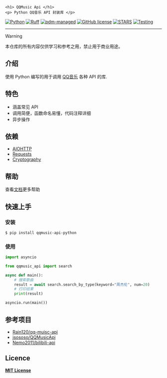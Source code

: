     <h1> QQMusic Api </h1>
    <p> Python QQ音乐 API 封装库 </p>

[![Python](https://img.shields.io/badge/python-3.9+-blue)](https://www.python.org)
[![Ruff](https://img.shields.io/endpoint?url=https://raw.githubusercontent.com/astral-sh/ruff/main/assets/badge/v2.json)](https://github.com/astral-sh/ruff)
[![pdm-managed](https://img.shields.io/endpoint?url=https%3A%2F%2Fcdn.jsdelivr.net%2Fgh%2Fpdm-project%2F.github%2Fbadge.json)](https://pdm-project.org)
[![GitHub license](https://img.shields.io/github/license/luren-dc/PyQQMusicApi)](https://github.com/luren-dc/QQMusicApi/tree/build?tab=License-1-ov-file)
[![STARS](https://img.shields.io/github/stars/luren-dc/QQMusicApi?color=yellow&label=Github%20Stars)](https://github.com/luren-dc/QQMusicApi/stargazers)
[![Testing](https://github.com/luren-dc/QQMusicApi/actions/workflows/testing.yml/badge.svg?branch=dev)](https://github.com/luren-dc/QQMusicApi/actions/workflows/testing.yml)

---

> [!WARNING]
> 本仓库的所有内容仅供学习和参考之用，禁止用于商业用途。

<!----8<-- [start:intro]-->

## 介绍

使用 Python 编写的用于调用 [QQ音乐](https://y.qq.com/) 各种 API 的库.

## 特色

- 涵盖常见 API
- 调用简便，函数命名易懂，代码注释详细
- 异步操作

## 依赖

- [AIOHTTP](https://docs.aiohttp.org/)
- [Requests](https://requests.readthedocs.io/)
- [Cryptography](https://cryptography.io/)
<!----8<-- [end:intro]-->

## 帮助

查看[文档](https://luren-dc.github.io/QQMusicApi/)更多帮助

## 快速上手

### 安装

```bash
$ pip install qqmusic-api-python
```

### 使用

<!----8<-- [start:example]-->

```python exec="1" result="pycon" source="tabbed-left"
import asyncio

from qqmusic_api import search

async def main():
    # 搜索歌曲
    result = await search.search_by_type(keyword="周杰伦", num=20)
    # 打印结果
    print(result)

asyncio.run(main())
```

<!----8<-- [end:example]-->

<!----8<-- [start:refer]-->

## 参考项目

- [Rain120/qq-muisc-api](https://github.com/Rain120/qq-music-api)
- [jsososo/QQMusicApi](https://github.com/jsososo/QQMusicApi)
- [Nemo2011/bilibili-api](https://github.com/Nemo2011/bilibili-api/)
<!----8<-- [end:refer]-->

## Licence

**[MIT License](https://github.com/luren-dc/QQMusicApi?tab=MIT-1-ov-file)**
